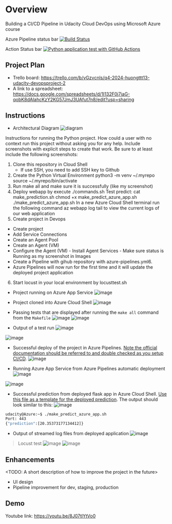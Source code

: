 # Overview
Building a CI/CD Pipeline in Udacity Cloud DevOps using Microsoft Azure course 
 

Azure Pipeline status bar
[![Build Status](https://dev.azure.com/huongttt13/HuongTTT13-Project2/_apis/build/status%2FTranThuHuong0510.azure-devops-project2?branchName=master)](https://dev.azure.com/huongttt13/HuongTTT13-Project2/_build/latest?definitionId=3&branchName=master)

Action Status bar
[![Python application test with GitHub Actions](https://github.com/TranThuHuong0510/azure-devops-project2/actions/workflows/master.yml/badge.svg)](https://github.com/TranThuHuong0510/azure-devops-project2/actions/workflows/master.yml)

## Project Plan
* Trello board: https://trello.com/b/vGzvcnls/q4-2024-huongttt13-udacity-devopsproject-2
* A link to a spreadsheet: https://docs.google.com/spreadsheets/d/1I132F0j7iaG-qobK8dAlahcKzY2KG57JmJ3UAfut7n8/edit?usp=sharing

## Instructions
* Architectural Diagram
  ![diagram](https://github.com/user-attachments/assets/50fdc747-c71b-41f6-baad-7ef7b5ed1cf1)


Instructions for running the Python project.  How could a user with no context run this project without asking you for any help.  Include screenshots with explicit steps to create that work. Be sure to at least include the following screenshots:

1. Clone this repository in Cloud Shell
   - If use SSH, you need to add SSH key to Github
2. Create the Python Virtual Environment
   python3 -m venv ~/.myrepo
  source ~/.myrepo/bin/activate
3. Run make all and make sure it is successfully (like my screenshot)
4. Deploy webapp by execute ./commands.sh
   Test predict:
   cat make_prediction.sh
  chmod +x make_predict_azure_app.sh
  ./make_predict_azure_app.sh
In a new Azure Cloud Shell terminal run the following command az webapp log tail to view the current logs of our web application
5. Create project in Devops
 - Create project
 - Add Service Connections
 - Create an Agent Pool
 - Create an Agent (VM)
 - Configure the Agent (VM) - Install Agent Services - Make sure status is Running as my screenshot in Images
 - Create a Pipeline with gihub repository with azure-pipelines.yml6.
 - Azure Pipelines will now run for the first time and it will update the deployed project application
6. Start locust in your local environment by locusttest.sh
* Project running on Azure App Service
![image](https://github.com/user-attachments/assets/0ccbb556-31ee-4144-862a-95461421c71e)

* Project cloned into Azure Cloud Shell
![image](https://github.com/user-attachments/assets/acea23b0-127c-4aa1-84bb-fd024429d463)

* Passing tests that are displayed after running the `make all` command from the `Makefile`
![image](https://github.com/user-attachments/assets/bc57d9c7-7e4f-48de-81fd-dba7d1d09942)
![image](https://github.com/user-attachments/assets/7ce93ebc-ec6b-4bf2-bc92-be2213cd00b6)



* Output of a test run
![image](https://github.com/user-attachments/assets/35d206da-e692-4418-a37e-1bc0d56eaa43)

![image](https://github.com/user-attachments/assets/80aad8e7-6016-4d24-9907-3be9b538bf77)


* Successful deploy of the project in Azure Pipelines.  [Note the official documentation should be referred to and double checked as you setup CI/CD](https://docs.microsoft.com/en-us/azure/devops/pipelines/ecosystems/python-webapp?view=azure-devops).
  ![image](https://github.com/user-attachments/assets/696bd3a4-ac54-41fe-a158-5627810e8182)


* Running Azure App Service from Azure Pipelines automatic deployment
  ![image](https://github.com/user-attachments/assets/43c1ecd3-8eb4-4ca4-82c7-4fb2c8167dc2)

![image](https://github.com/user-attachments/assets/7061f51e-afb5-48d6-bd1b-93c7f0a80420)


* Successful prediction from deployed flask app in Azure Cloud Shell.  [Use this file as a template for the deployed prediction](https://github.com/udacity/nd082-Azure-Cloud-DevOps-Starter-Code/blob/master/C2-AgileDevelopmentwithAzure/project/starter_files/flask-sklearn/make_predict_azure_app.sh).
The output should look similar to this:
![image](https://github.com/user-attachments/assets/f88b9a52-0239-4206-9c02-7c2ed7626a89)

```bash
udacity@Azure:~$ ./make_predict_azure_app.sh
Port: 443
{"prediction":[20.35373177134412]}
```

* Output of streamed log files from deployed application
![image](https://github.com/user-attachments/assets/1e2ca055-81c4-4ef3-b477-eff2f9bcd9d6)

>
> Locust test
![image](https://github.com/user-attachments/assets/a37bd98a-47a0-494e-bc2e-1ab89e00b176)
![image](https://github.com/user-attachments/assets/50127b3d-d2b9-4d2d-9e27-c750e2c53c33)


## Enhancements

<TODO: A short description of how to improve the project in the future>

- UI design
- Pipeline improvement for dev, staging, production

## Demo 

Youtube link: https://youtu.be/8J07tlYtVo0

